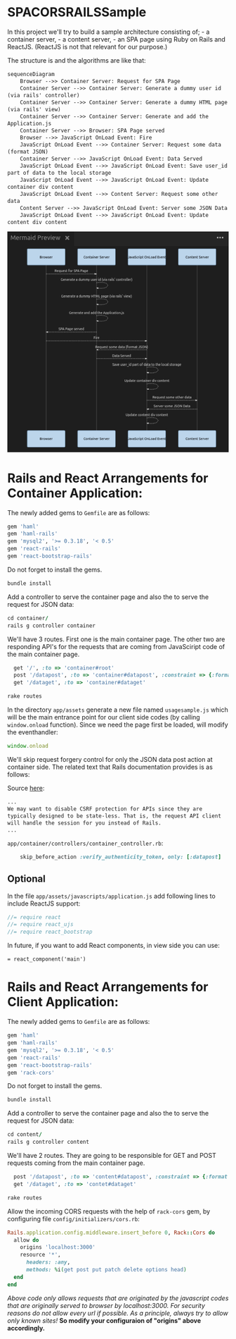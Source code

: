 # SPACORSRAILSSample

In this project we'll try to build a  sample architecture consisting of;
	- a container server,
	- a content server,
	- an SPA page
using Ruby on Rails and ReactJS. (ReactJS is not that relevant for our purpose.)

The structure is and the algorithms are like that:

```mermaid
sequenceDiagram
	Browser -->> Container Server: Request for SPA Page
	Container Server -->> Container Server: Generate a dummy user id (via rails' controller)
	Container Server -->> Container Server: Generate a dummy HTML page (via rails' view)
	Container Server -->> Container Server: Generate and add the Application.js  
	Container Server -->> Browser: SPA Page served
	Browser -->> JavaScript OnLoad Event: Fire
	JavaScript OnLoad Event -->> Container Server: Request some data (format JSON)
	Container Server -->> JavaScript OnLoad Event: Data Served
	JavaScript OnLoad Event -->> JavaScript OnLoad Event: Save user_id part of data to the local storage
	JavaScript OnLoad Event -->> JavaScript OnLoad Event: Update container div content
	JavaScript OnLoad Event -->> Content Server: Request some other data
	Content Server -->> JavaScript OnLoad Event: Server some JSON Data
	JavaScript OnLoad Event -->> JavaScript OnLoad Event: Update content div content
```
![alt tag](readme_images/SequenceDiagram.jpg)



Rails and React Arrangements for Container Application:
=======================================================
The newly added gems to ```Gemfile``` are as follows:
```Ruby
gem 'haml'
gem 'haml-rails'
gem 'mysql2', '>= 0.3.18', '< 0.5'
gem 'react-rails'
gem 'react-bootstrap-rails'
```
Do not forget to install the gems.
```Ruby
bundle install
```
Add a controller to serve the container page and also the to serve the request for JSON data:
```Ruby
cd container/
rails g controller container
```
We'll have 3 routes. First one is the main container page. The other two are responding API's for the requests that are coming from JavaSciript code of the main container page.

```Ruby
  get '/', :to => 'container#root'
  post '/datapost', :to => 'container#datapost', :constraint => {:format => :json}
  get '/dataget', :to => 'container#dataget'
```
```Ruby
rake routes
```


In the directory ```app/assets``` generate a new file named ```usagesample.js``` which will be the main entrance point for our client side codes (by calling ```window.onload``` function). Since we need the page first be loaded, will modify the eventhandler:
```JavaScript
window.onload
```

We'll skip request forgery control for only the JSON data post action at container side. The related text that Rails documentation provides is as follows:

Source [here](http://api.rubyonrails.org/classes/ActionController/RequestForgeryProtection.html):
```
...
We may want to disable CSRF protection for APIs since they are typically designed to be state-less. That is, the request API client will handle the session for you instead of Rails.
...
```


```app/container/controllers/container_controller.rb```:
```Ruby
	skip_before_action :verify_authenticity_token, only: [:datapost]
```

Optional
--------

In the file ```app/assets/javascripts/application.js``` add following lines to include ReactJS support:
```JavaScript
//= require react
//= require react_ujs
//= require react_bootstrap
```

In future, if you want to add React components, in view side you can use:
```haml
= react_component('main')
```

Rails and React Arrangements for Client Application:
====================================================

The newly added gems to ```Gemfile``` are as follows:
```Ruby
gem 'haml'
gem 'haml-rails'
gem 'mysql2', '>= 0.3.18', '< 0.5'
gem 'react-rails'
gem 'react-bootstrap-rails'
gem 'rack-cors'
```
Do not forget to install the gems.
```Ruby
bundle install
```
Add a controller to serve the container page and also the to serve the request for JSON data:
```Ruby
cd content/
rails g controller content
```

We'll have 2 routes. They are going to be responsible for GET and POST requests coming from the main container page. 

```Ruby
  post '/datapost', :to => 'content#datapost', :constraint => {:format => :json}
  get '/dataget', :to => 'contet#dataget'
```

```Ruby
rake routes
```
Allow the incoming CORS requests with the help of ```rack-cors``` gem, by configuring file ```config/initializers/cors.rb```:

```Ruby
Rails.application.config.middleware.insert_before 0, Rack::Cors do
  allow do
    origins 'localhost:3000'
    resource '*',
      headers: :any,
      methods: %i(get post put patch delete options head)
  end
end
```
*Above code only allows requests that are originated by the javascript codes that are originally served to browser by localhost:3000. For security reasons do not allow every url if possible. As a principle, always try to allow only known sites!*
**So modify your configuraion of "origins" above accordingly.**
